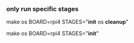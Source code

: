 
### only run specific stages
make os BOARD=rpi4 STAGES="__init__ os __cleanup__"


make os BOARD=rpi4 STAGES="__init__"